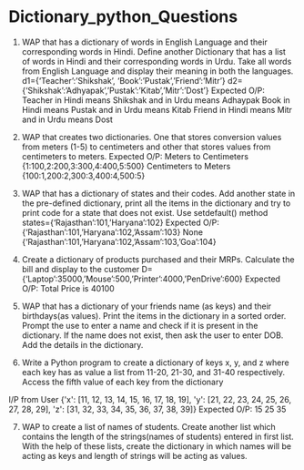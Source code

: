 # Dictionary_python_Questions



1. WAP that has a dictionary of words in English Language and their corresponding words
in Hindi. Define another Dictionary that has a list of words in Hindi and their
corresponding words in Urdu. Take all words from English Language and display their
meaning in both the languages.
d1={‘Teacher’:’Shikshak’, ‘Book’:’Pustak’,’Friend’:’Mitr’}
d2={‘Shikshak’:’Adhyapak’,’Pustak’:’Kitab’,’Mitr’:’Dost’}
Expected O/P:
Teacher in Hindi means Shikshak and in Urdu means Adhaypak
Book in Hindi means Pustak and in Urdu means Kitab
Friend in Hindi means Mitr and in Urdu means Dost


2. WAP that creates two dictionaries. One that stores conversion values from meters (1-5) to
centimeters and other that stores values from centimeters to meters.
Expected O/P:
Meters to Centimeters
{1:100,2:200,3:300,4:400,5:500}
Centimeters to Meters
{100:1,200:2,300:3,400:4,500:5}


3. WAP that has a dictionary of states and their codes. Add another state in the pre-defined
dictionary, print all the items in the dictionary and try to print code for a state that does
not exist. Use setdefault() method
states={‘Rajasthan’:101,’Haryana’:102}
Expected O/P:
{‘Rajasthan’:101,’Haryana’:102,’Assam’:103}
None
{‘Rajasthan’:101,’Haryana’:102,’Assam’:103,’Goa’:104}


4. Create a dictionary of products purchased and their MRPs. Calculate the bill and display
to the customer
D={‘Laptop’:35000,’Mouse’:500,’Printer’:4000,’PenDrive’:600}
Expected O/P:
Total Price is 40100


5. WAP that has a dictionary of your friends name (as keys) and their birthdays(as values).
Print the items in the dictionary in a sorted order. Prompt the use to enter a name and
check if it is present in the dictionary. If the name does not exist, then ask the user to
enter DOB. Add the details in the dictionary.


6. Write a Python program to create a dictionary of keys x, y, and z where each key has as
value a list from 11-20, 21-30, and 31-40 respectively. Access the fifth value of each key
from the dictionary

I/P from User
{&#39;x&#39;: [11, 12, 13, 14, 15, 16, 17, 18, 19],
&#39;y&#39;: [21, 22, 23, 24, 25, 26, 27, 28, 29],
&#39;z&#39;: [31, 32, 33, 34, 35, 36, 37, 38, 39]}
Expected O/P:
15
25
35


7. WAP to create a list of names of students. Create another list which contains the length of
the strings(names of students) entered in first list. With the help of these lists, create the
dictionary in which names will be acting as keys and length of strings will be acting as
values.
